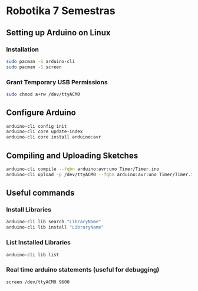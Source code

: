 # Robotika 7 Semestras

## Setting up Arduino on Linux

### Installation

```bash
sudo pacman -S arduino-cli
sudo pacman -S screen
```

### Grant Temporary USB Permissions

```bash
sudo chmod a+rw /dev/ttyACM0
```

## Configure Arduino

```bash
arduino-cli config init
arduino-cli core update-index
arduino-cli core install arduino:avr
```

## Compiling and Uploading Sketches

```bash
arduino-cli compile --fqbn arduino:avr:uno Timer/Timer.ino
arduino-cli upload -p /dev/ttyACM0 --fqbn arduino:avr:uno Timer/Timer.ino
```

## Useful commands

### Install Libraries

```bash
arduino-cli lib search "LibraryName"
arduino-cli lib install "LibraryName"
```

### List Installed Libraries

```bash
arduino-cli lib list
```

### Real time arduino statements (useful for debugging)

```bash
screen /dev/ttyACM0 9600
```
